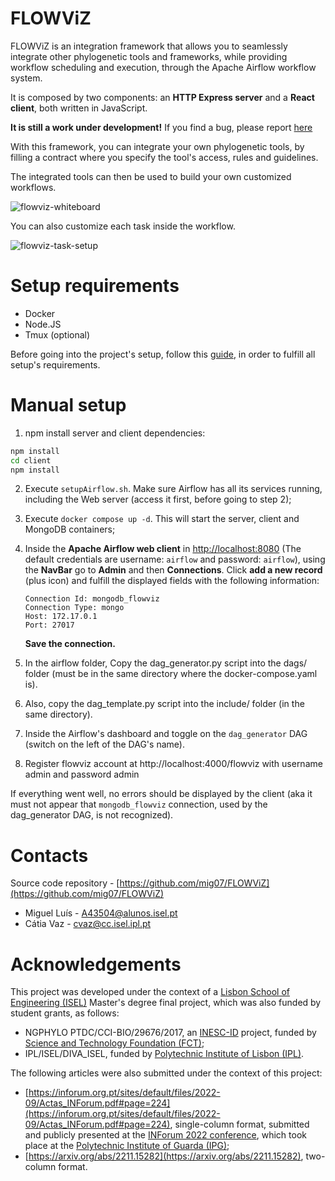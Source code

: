 # FLOWViZ

FLOWViZ is an integration framework that allows you to seamlessly
integrate other phylogenetic tools and frameworks,
while providing workflow scheduling and execution,
through the Apache Airflow workflow system.

It is composed by two components: an **HTTP Express server**
and a **React client**,
both written in JavaScript.

**It is still a work under development!**
If you find a bug, please report [here](https://github.com/mig07/FLOWViZ/issues)

With this framework, you can integrate your own phylogenetic tools, by filling a
contract where you specify the tool's access, rules and guidelines.

The integrated tools can then be used to build your own customized workflows.

![flowviz-whiteboard](/docs/pictures/flowviz-whiteboard.png)

You can also customize each task inside the workflow.

![flowviz-task-setup](/docs/pictures/individualTaskSetup.png)

# Setup requirements

 - Docker
 - Node.JS
 - Tmux (optional)

Before going into the project's setup, follow this [guide](requirements.md), in order to fulfill all setup's requirements.

# Manual setup

1. npm install server and client dependencies:

```bash
npm install
cd client
npm install
```
2. Execute `setupAirflow.sh`. Make sure Airflow has all its services running, including the Web server (access it first, before going to step 2);

3. Execute `docker compose up -d`. This will start the server, client and MongoDB containers;

4. Inside the **Apache Airflow web client** in [http://localhost:8080](http://localhost:8080) (The default credentials are username: `airflow` and password: `airflow`), using the **NavBar** go to **Admin** and then **Connections**. Click **add a new record** (plus icon) and fulfill the displayed fields with the following information:

    ```
    Connection Id: mongodb_flowviz
    Connection Type: mongo
    Host: 172.17.0.1
    Port: 27017
    ```

    **Save the connection.**

5. In the airflow folder, Copy the dag_generator.py script into the dags/ folder (must be in the same directory where the docker-compose.yaml is).

6. Also, copy the dag_template.py script into the include/ folder (in the same directory).

7. Inside the Airflow's dashboard and toggle on the `dag_generator` DAG (switch on the left of the DAG's name).

8. Register flowviz account at http://localhost:4000/flowviz with username admin and password admin


If everything went well, no errors should be displayed by the client (aka it must not appear that `mongodb_flowviz` connection, used by the dag_generator DAG, is not recognized).

# Contacts

Source code repository - [https://github.com/mig07/FLOWViZ](https://github.com/mig07/FLOWViZ)

- Miguel Luís - A43504@alunos.isel.pt
- Cátia Vaz - cvaz@cc.isel.ipl.pt

# Acknowledgements

This project was developed under the context of a [Lisbon School of Engineering (ISEL)](https://www.isel.pt/) Master's degree final project, which was also funded by student grants, as follows:
- NGPHYLO PTDC/CCI-BIO/29676/2017, an [INESC-ID](https://www.inesc-id.pt/) project, funded by [Science and Technology Foundation (FCT)](https://www.fct.pt/);
- IPL/ISEL/DIVA_ISEL, funded by [Polytechnic Institute of Lisbon (IPL)](https://www.ipl.pt/).

The following articles were also submitted under the context of this project:
- [https://inforum.org.pt/sites/default/files/2022-09/Actas_INForum.pdf#page=224](https://inforum.org.pt/sites/default/files/2022-09/Actas_INForum.pdf#page=224), single-column format, submitted and publicly presented at the [INForum 2022 conference](https://inforum.org.pt/), which took place at the [Polytechnic Institute of Guarda (IPG)](http://politecnicoguarda.pt/);
- [https://arxiv.org/abs/2211.15282](https://arxiv.org/abs/2211.15282), two-column format.
